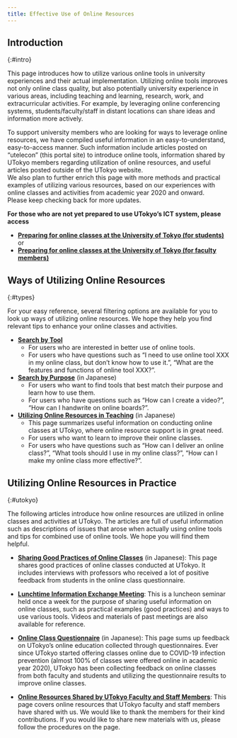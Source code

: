 ```yaml
---
title: Effective Use of Online Resources
---
```


## Introduction
{:#intro}

This page introduces how to utilize various online tools in university experiences and their actual implementation. Utilizing online tools improves not only online class quality, but also potentially university experience in various areas, including teaching and learning, research, work, and extracurricular activities. For example, by leveraging online conferencing systems, students/faculty/staff in distant locations can share ideas and information more actively.    

To support university members who are looking for ways to leverage online resources, we have compiled useful information in an easy-to-understand, easy-to-access manner. Such information include articles posted on “utelecon” (this portal site) to introduce online tools, information shared by UTokyo members regarding utilization of online resources, and useful articles posted outside of the UTokyo website.  
We also plan to further enrich this page with more methods and practical examples of utilizing various resources, based on our experiences with online classes and activities from academic year 2020 and onward.    
Please keep checking back for more updates.

**For those who are not yet prepared to use UTokyo’s ICT system, please access** 
* **[Preparing for online classes at the University of Tokyo (for students)](/en/oc/)**  <br> or 
* **[Preparing for online classes at the University of Tokyo (for faculty members)](/en/faculty_members/)**


## Ways of Utilizing Online Resources
{:#types}

For your easy reference, several filtering options are available for you to look up ways of utilizing online resources. We hope they help you find relevant tips to enhance your online classes and activities.

* **[Search by Tool](tools)**
  * For users who are interested in better use of online tools.
  * For users who have questions such as “I need to use online tool XXX in my online class, but don’t know how to use it.”, “What are the features and functions of online tool XXX?”.
* **[Search by Purpose](topics)** (in Japanese)
  * For users who want to find tools that best match their purpose and learn how to use them.
  * For users who have questions such as “How can I create a video?”, “How can I handwrite on online boards?”.
* **[Utilizing Online Resources in Teaching](courses)** (in Japanese)
  * This page summarizes useful information on conducting online classes at UTokyo, where online resource support is in great need.
  * For users who want to learn to improve their online classes. 
  * For users who have questions such as “How can I deliver an online class?”, “What tools should I use in my online class?”, “How can I make my online class more effective?”.

<!----
  (将来的にオンライン授業での活用方法以外のコンテンツを追加する場合、上記リストの3項目目を以下に書き換えるとよい)

 * **Search by Situation**
    * [Teaching](/en/courses) 
      * For users who ……
	  * [Learning](/en/xxxxxxx)
		  * For users who …...
	  * [Research](/en/xxxxxx) 
		  * For users who …...
    * [Extracurricular Activities](/en/xxxxxx) 
		  * For users who …...
    * [Workplace](/en/xxxxxx)
      * For users who …...
---->


## Utilizing Online Resources in Practice
{:#utokyo}

The following articles introduce how online resources are utilized in online classes and activities at UTokyo. The articles are full of useful information such as descriptions of issues that arose when actually using online tools and tips for combined use of online tools. We hope you will find them helpful.

* **[Sharing Good Practices of Online Classes](/good-practice/)** (in Japanese): This page shares good practices of online classes conducted at UTokyo. It includes interviews with professors who received a lot of positive feedback from students in the online class questionnaire.

* **[Lunchtime Information Exchange Meeting](/en/events/2020-luncheon/)**: This is a luncheon seminar held once a week for the purpose of sharing useful information on online classes, such as practical examples (good practices) and ways to use various tools.
Videos and materials of past meetings are also available for reference.

* **[Online Class Questionnaire](/questionnaire/)** (in Japanese): This page sums up feedback on UTokyo’s online education collected through questionnaires. Ever since UTokyo started offering classes online due to COVID-19 infection prevention (almost 100% of classes were offered online in academic year 2020), UTokyo has been collecting feedback on online classes from both faculty and students and utilizing the questionnaire results to improve online classes.

* **[Online Resources Shared by UTokyo Faculty and Staff Members](shared/)**: This page covers online resources that UTokyo faculty and staff members have shared with us. We would like to thank the members for their kind contributions. If you would like to share new materials with us, please follow the procedures on the page.  
